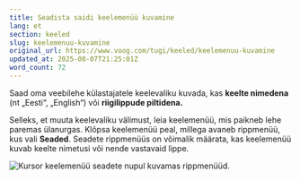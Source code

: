 ```yaml
---
title: Seadista saidi keelemenüü kuvamine
lang: et
section: keeled
slug: keelemenuu-kuvamine
original_url: https://www.voog.com/tugi/keeled/keelemenuu-kuvamine
updated_at: 2025-08-07T21:25:01Z
word_count: 72
---
```

Saad oma veebilehe külastajatele keelevaliku kuvada, kas **keelte nimedena** (nt „Eesti“, „English“) või **riigilippude piltidena.**  
  
Selleks, et muuta keelevaliku välimust, leia keelemenüü, mis paikneb lehe paremas ülanurgas. Klõpsa keelemenüü peal, millega avaneb rippmenüü, kus vali **Seaded**. Seadete rippmenüüs on võimalik määrata, kas keelemenüü kuvab keelte nimetusi või nende vastavaid lippe.  

![Kursor keelemenüü seadete nupul kuvamas rippmenüüd.](https://media.voog.com/0000/0036/2183/photos/keelemenuu_seaded_block.webp "Kursor keelemenüü seadete nupul kuvamas rippmenüüd.")
